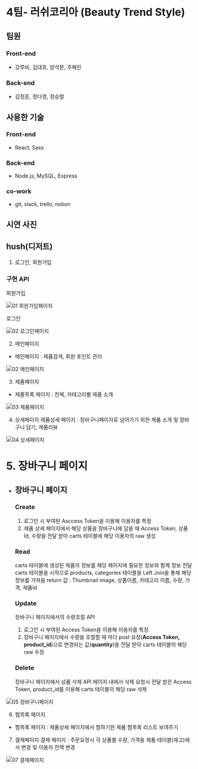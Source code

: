 # 4팀- 러쉬코리아 (Beauty Trend Style)

## 팀원

### Front-end

- 강루비, 김대호, 양석문, 주혜린

### Back-end

- 김정훈, 정다영, 정승렬

## 사용한 기술

### Front-end

- React, Sass

### Back-end

- Node.js, MySQL, Express

### co-work

- git, slack, trello, notion

## 시연 사진

## hush(디저트)

1. 로그인, 회원가입

### 구현 API

회원가입

![01 회원가입페이지](https://user-images.githubusercontent.com/103636274/193209653-b512b19d-d29d-452c-9c96-2481368a05d6.png)

로그인

![02 로그인페이지](https://user-images.githubusercontent.com/103636274/193209635-679cd55f-46de-40e2-a3bf-3176607cb6aa.png)

2. 메인페이지

- 메인페이지 : 제품검색, 회원 포인트 관리

![02 메인페이지](https://user-images.githubusercontent.com/103636274/193209773-eff64389-f8ee-4e79-8675-bce5949ca537.png)

3. 제품페이지

- 제품목록 페이지 : 전체, 카테고리별 제품 소개

![03 제품페이지](https://user-images.githubusercontent.com/103636274/193210036-623b9086-5f49-4ec1-80b6-32ee6f909552.png)

4. 상세페이지
   제품상세 페이지 : 장바구니페이지로 넘어가기 위한 제품 소개 및 장바구니 담기, 제품리뷰

![04 상세페이지](https://user-images.githubusercontent.com/103636274/193210382-19a07f24-de21-4f8c-9af1-d97255b8aa04.png)

# 5. 장바구니 페이지

- ## 장바구니 페이지

  ### Create

  1.  로그인 시 부여된 Asccess Token을 이용해 이용자를 특정
  2.  제품 상세 페이지에서 해당 상품을 장바구니에 담을 때 Access Token, 상품Id, 수량을 전달 받아 carts 테이블에 해당 이용자의 raw 생성

  ### Read

  carts 테이블에 생성된 제품의 정보를 해당 페이지에 필요한 정보와 함께 정보 전달
  carts 테이블을 시작으로 products, categories 테이블을 Left Join을 통해 해당 정보를 가져옴
  return 값 : Thumbnail image, 상품이름, 카테고리 이름, 수량, 가격, 제품Id

  ### Update

  장바구니 페이지에서의 수량조절 API

  1.  로그인 시 부여된 Access Token을 이용해 이용자를 특정
  2.  장바구니 페이지에서 수량을 조절할 때 마다 post 요정(**Access Token, product_id**)으로 변경되는 값(**quantity**)을 전달 받아 carts 테이블의 해당 raw 수정

  ### Delete

  장바구니 페이지에서 상품 삭제 API
  페이지 내에서 삭제 요청시 전달 받은 Access Token, product_id를 이용해 carts 테이블의 해당 raw 삭제

![05 장바구니페이지](https://user-images.githubusercontent.com/103636274/193210694-ff098bd4-382a-46b5-9ef1-5131ed5da4a1.png)

6. 찜목록 페이지

- 찜목록 페이지 : 제품상세 페이지에서 찜하기한 제품 찜목록 리스트 보여주기

7. 결제페이지
   결제 페이지 : 주문요청시 각 상품별 수량, 가격을 제품 테이블(재고)에서 변경 및 이용자 잔액 변경

![07 결제페이지](https://user-images.githubusercontent.com/103636274/193210671-471361cb-9d3b-4041-9a27-4cfe629cf0aa.png)

